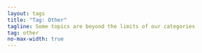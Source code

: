 ```yaml
---
layout: tags
title: "Tag: Other"
tagline: Some topics are beyond the limits of our categories
tag: other
no-max-width: true
---
```

